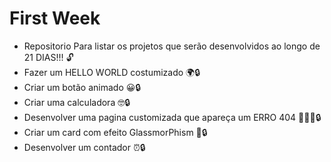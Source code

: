 # First  Week

* Repositorio Para listar os projetos que serão desenvolvidos ao longo de 21 DIAS!!! 🔓
* Fazer um HELLO WORLD  costumizado 🌍🔒
* Criar um botão animado 😀🔒
* Criar uma calculadora 🤓🔒
* Desenvolver uma pagina customizada que apareça um ERRO 404 👻👻👻🔒
* Criar um card com efeito GlassmorPhism 🤞🔒
* Desenvolver um contador ⏰🔒

 
